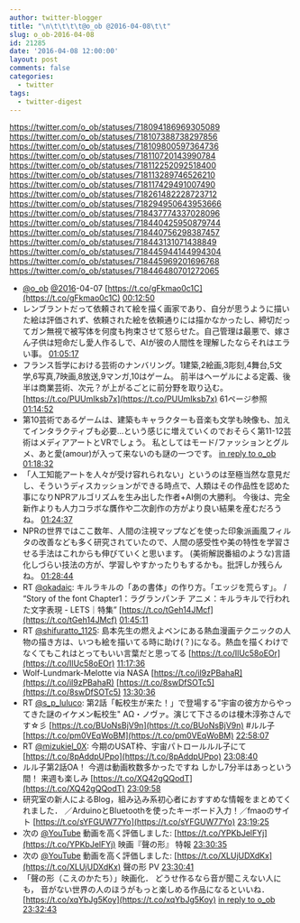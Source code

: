 ```yaml
---
author: twitter-blogger
title: "\n\t\t\t\t@o_ob @2016-04-08\t\t"
slug: o_ob-2016-04-08
id: 21285
date: '2016-04-08 12:00:00'
layout: post
comments: false
categories:
  - twitter
tags:
  - twitter-digest
---
```


https://twitter.com/o_ob/statuses/718094186969305089 https://twitter.com/o_ob/statuses/718107388738297856 https://twitter.com/o_ob/statuses/718109800597364736 https://twitter.com/o_ob/statuses/718110720143990784 https://twitter.com/o_ob/statuses/718112252092518400 https://twitter.com/o_ob/statuses/718113289746526210 https://twitter.com/o_ob/statuses/718117429491007490 https://twitter.com/o_ob/statuses/718261482228723712 https://twitter.com/o_ob/statuses/718294950643953666 https://twitter.com/o_ob/statuses/718437774337028096 https://twitter.com/o_ob/statuses/718440425950879744 https://twitter.com/o_ob/statuses/718440756298387457 https://twitter.com/o_ob/statuses/718443131071438849 https://twitter.com/o_ob/statuses/718445944144994304 https://twitter.com/o_ob/statuses/718445969201696768 https://twitter.com/o_ob/statuses/718446480701272065  

*   [@o_ob](https://twitter.com/o_ob) [@2016](https://twitter.com/2016)-04-07 [https://t.co/gFkmao0c1C](https://t.co/gFkmao0c1C) [00:12:50](https://twitter.com/o_ob/statuses/718094186969305089)
*   レンブラントだって依頼されて絵を描く画家であり、自分が思うように描いた絵は評価されず、依頼された絵を依頼通りには描かなかったし、締切だってガン無視で被写体を何度も拘束させて怒らせた。自己管理は最悪で、嫁さん子供は短命だし愛人作るしで、AIが彼の人間性を理解したならそれはエラい事。 [01:05:17](https://twitter.com/o_ob/statuses/718107388738297856)
*   フランス哲学における芸術のナンバリング。1建築,2絵画,3彫刻,4舞台,5文学,6写真,7映画,8放送,9マンガ,10はゲーム。 前半はヘーゲルによる定義、後半は商業芸術、次元？が上がるごとに前分野を取り込む。 [https://t.co/PUUmIksb7x](https://t.co/PUUmIksb7x) 61ページ参照 [01:14:52](https://twitter.com/o_ob/statuses/718109800597364736)
*   第10芸術であるゲームは、建築もキャラクターも音楽も文学も映像も、加えてインタラクティブも必要...という感じに増えていくのでおそらく第11-12芸術はメディアアートとVRでしょう。 私としてはモード/ファッションとグルメ、あと愛(amour)が入って来ないのも謎の一つです。 [in reply to o_ob](https://twitter.com/o_ob/statuses/718109800597364736) [01:18:32](https://twitter.com/o_ob/statuses/718110720143990784)
*   「人工知能アートを人々が受け容れられない」というのは至極当然な意見だし、そういうディスカッションができる時点で、人類はその作品性を認めた事になりNPRアルゴリズムを生み出した作者+AI側の大勝利。 今後は、完全新作よりも人力コラボな贋作や二次創作の方がより良い結果を産むだろうね。 [01:24:37](https://twitter.com/o_ob/statuses/718112252092518400)
*   NPRの世界ではここ数年、人間の注視マップなどを使った印象派画風フィルタの改善なども多く研究されていたので、人間の感受性や美の特性を学習させる手法はこれからも伸びていくと思います。 (美術解説番組のような)言語化しづらい技法の方が、学習しやすかったりもするかも。批評しか残らんね。 [01:28:44](https://twitter.com/o_ob/statuses/718113289746526210)
*   RT [@okadaic](https://twitter.com/okadaic): キルラキルの「あの書体」の作り方。「エッジを荒らす」。 / “Story of the font Chapter1：ラグランパンチ アニメ：キルラキルで行われた文字表現 - LETS｜特集” [https://t.co/tGeh14JMcf](https://t.co/tGeh14JMcf) [01:45:11](https://twitter.com/o_ob/statuses/718117429491007490)
*   RT [@shifuratto_1125](https://twitter.com/shifuratto_1125): 島本先生の燃えよペンにある熱血漫画テクニックの人物の描き方は、いつも絵を描いてる時に助け(？)になる。熱血を描くわけでなくてもこれはとってもいい言葉だと思ってる [https://t.co/IlUc58oEOr](https://t.co/IlUc58oEOr) [11:17:36](https://twitter.com/o_ob/statuses/718261482228723712)
*   Wolf-Lundmark-Melotte via NASA [https://t.co/il9zPBahaR](https://t.co/il9zPBahaR) [https://t.co/8swDfSOTc5](https://t.co/8swDfSOTc5) [13:30:36](https://twitter.com/o_ob/statuses/718294950643953666)
*   RT [@s_p_luluco](https://twitter.com/s_p_luluco): 第2話「転校生が来た！」で登場する"宇宙の彼方からやってきた謎のイケメン転校生" ΑΩ・ノヴァ。演じて下さるのは榎木淳弥さんです☆彡 [https://t.co/BUoNsBjV9n](https://t.co/BUoNsBjV9n) #ルル子 [https://t.co/pm0VEqWoBM](https://t.co/pm0VEqWoBM) [22:58:07](https://twitter.com/o_ob/statuses/718437774337028096)
*   RT [@mizukiel_0X](https://twitter.com/mizukiel_0X): 今期のUSAT枠、宇宙パトロールルル子にて [https://t.co/8pAddpUPpo](https://t.co/8pAddpUPpo) [23:08:40](https://twitter.com/o_ob/statuses/718440425950879744)
*   ルル子第2話OA！ 今週は動画枚数多かったですね しかし7分半はあっという間！ 来週も楽しみ [https://t.co/XQ42gQQodT](https://t.co/XQ42gQQodT) [23:09:58](https://twitter.com/o_ob/statuses/718440756298387457)
*   研究室の新人によるBlog，組み込み系初心者におすすめな情報をまとめてくれました． ／ArduinoとBluetoothを使ったキーボード入力！／fmaoのサイト [https://t.co/sYFGUW77Yo](https://t.co/sYFGUW77Yo) [23:19:25](https://twitter.com/o_ob/statuses/718443131071438849)
*   次の [@YouTube](https://twitter.com/YouTube) 動画を高く評価しました: [https://t.co/YPKbJelFYj](https://t.co/YPKbJelFYj) 映画『聲の形』 特報 [23:30:35](https://twitter.com/o_ob/statuses/718445944144994304)
*   次の [@YouTube](https://twitter.com/YouTube) 動画を高く評価しました: [https://t.co/XLUjUDXdKx](https://t.co/XLUjUDXdKx) 聲の形 PV [23:30:41](https://twitter.com/o_ob/statuses/718445969201696768)
*   「聲の形（こえのかたち）」映画化． どうせ作るなら音が聞こえない人にも， 音がない世界の人のほうがもっと楽しめる作品になるといいね． [https://t.co/xqYbJg5Koy](https://t.co/xqYbJg5Koy) [in reply to o_ob](https://twitter.com/o_ob/statuses/718445969201696768) [23:32:43](https://twitter.com/o_ob/statuses/718446480701272065)